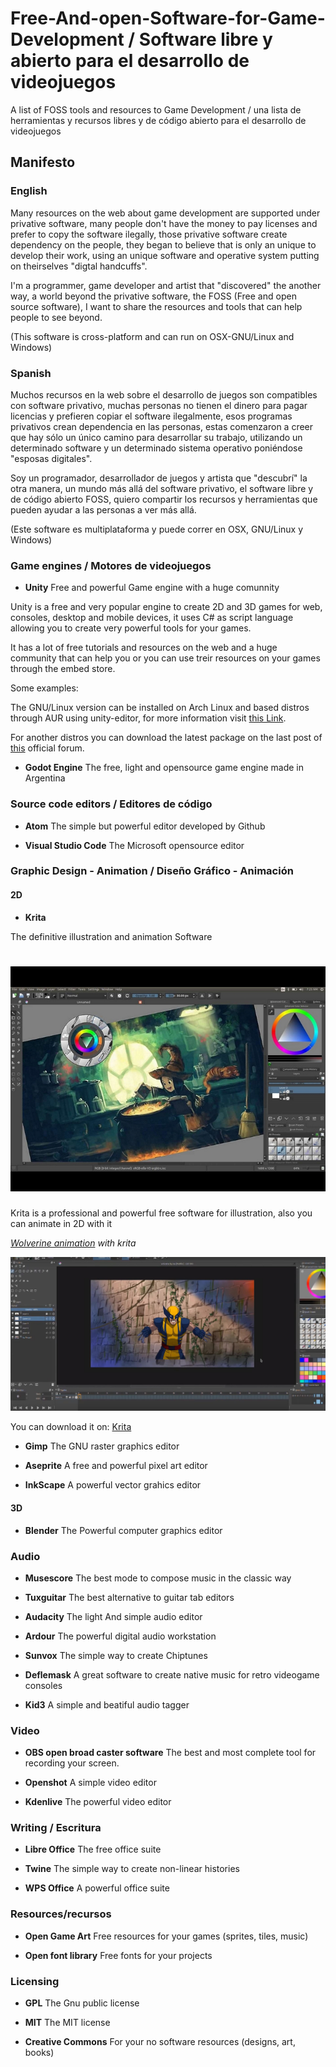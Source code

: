 # Free-And-open-Software-for-Game-Development / Software libre y abierto para el desarrollo de videojuegos

A list of FOSS tools and resources to Game Development / una lista de herramientas y recursos libres y de código abierto para el desarrollo de videojuegos

## Manifesto

### English

Many resources on the web about game development are supported under privative software, many people don't have the money to pay licenses and prefer to copy the software ilegally, those privative software create dependency on the people, they began to believe that is only an unique to develop their work, using an unique software and operative system putting on theirselves "digtal handcuffs".

I'm a programmer, game developer and artist that "discovered" the another way, a world beyond the privative software, the FOSS (Free and open source software), I want to share the resources and tools that can help people to see beyond.

(This software is cross-platform and can run on OSX-GNU/Linux and Windows)

### Spanish

Muchos recursos en la web sobre el desarrollo de juegos son compatibles con software privativo, muchas personas no tienen el dinero para pagar licencias y prefieren copiar el software ilegalmente, esos programas privativos crean dependencia en las personas, estas comenzaron a creer que hay sólo un único camino para desarrollar su trabajo, utilizando un determinado software y un determinado sistema operativo poniéndose "esposas digitales".

Soy un programador, desarrollador de juegos y artista que "descubrí" la otra manera, un mundo más allá del software privativo, el software libre y de código abierto FOSS, quiero compartir los recursos y herramientas que pueden ayudar a las personas a ver más allá.

(Este software es multiplataforma y puede correr en OSX, GNU/Linux y Windows)

### Game engines / Motores de videojuegos

* **Unity**
Free and powerful Game engine with a huge comunnity

Unity is a free and very popular engine to create 2D and 3D games for web, consoles, desktop and mobile devices, it uses C# as script language allowing you to create very powerful tools for your games.

It has a lot of free tutorials and resources on the web and a huge community that can help you or you can use treir resources on your games through the embed store.

Some examples:


The GNU/Linux version can be installed on Arch Linux and based distros through AUR using unity-editor, for more information visit [this Link](https://wiki.archlinux.org/index.php/Unity3D).

For another distros you can download the latest package on the last post of [this](https://forum.unity.com/threads/unity-on-linux-release-notes-and-known-issues.350256/) official forum.

* **Godot Engine**
The free, light and opensource game engine made in Argentina

### Source code editors / Editores de código

* **Atom**
The simple but powerful editor developed by Github

* **Visual Studio Code**
The Microsoft opensource editor

### Graphic Design - Animation / Diseño Gráfico - Animación

#### 2D

* **Krita**

The definitive illustration and animation Software

![alt text ](https://github.com/DavidLatorre/Free-And-open-Software-for-Game-Development/blob/master/Assets/Krita.jpeg "krita Screenshot")
===

Krita is a professional and powerful free software for illustration, also you can animate in 2D with it

*[Wolverine animation](https://www.youtube.com/watch?v=wCeIrwkvP68) with krita*

![alt text ](https://github.com/DavidLatorre/Free-And-open-Software-for-Game-Development/blob/master/Assets/krita_wolwerine_screenshot.jpeg "wolverine Animation Process")

You can download it on: [Krita](https://krita.org/)

* **Gimp**
The GNU raster graphics editor

* **Aseprite**
A free and powerful pixel art editor

* **InkScape**
A powerful vector grahics editor

#### 3D

* **Blender**
The Powerful computer graphics editor

### Audio

* **Musescore**
The best mode to compose music in the classic way

* **Tuxguitar**
The best alternative to guitar tab editors

* **Audacity**
The light And simple audio editor

* **Ardour**
The powerful digital audio workstation

* **Sunvox**
The simple way to create Chiptunes

* **Deflemask**
A great software to create native music for retro videogame consoles

* **Kid3**
A simple and beatiful audio tagger

### Video

* **OBS open broad caster software** 
The best and most complete tool for recording your screen.

* **Openshot** A simple video editor

* **Kdenlive** The powerful video editor

### Writing / Escritura

* **Libre Office**
The free office suite

* **Twine**
The simple way to create non-linear histories

* **WPS Office**
A powerful office suite

### Resources/recursos

* **Open Game Art**
Free resources for your games (sprites, tiles, music)

* **Open font library**
Free fonts for your projects

### Licensing 

* **GPL**
The Gnu public license

* **MIT**
The MIT license

* **Creative Commons**
For your no software resources (designs, art, books)